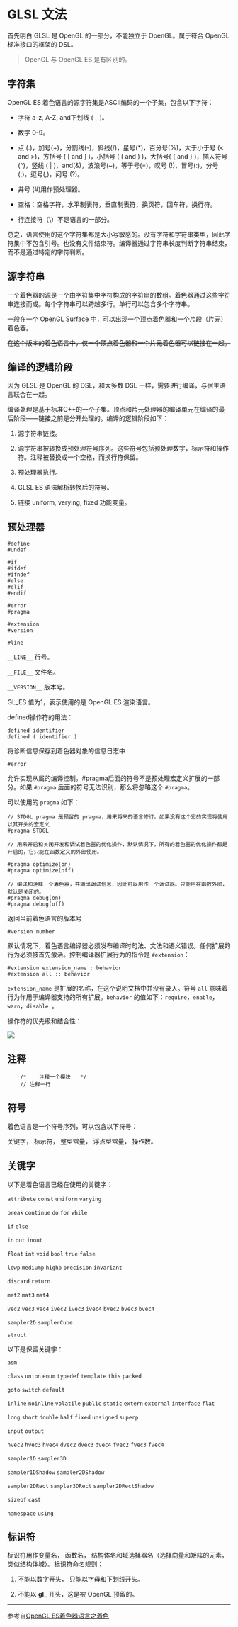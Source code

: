 # GLSL 文法

首先明白 GLSL 是 OpenGL 的一部分，不能独立于 OpenGL。属于符合 OpenGL 标准接口的框架的 DSL。

> OpenGL 与 OpenGL ES 是有区别的。

## 字符集

OpenGL ES 着色语言的源字符集是ASCII编码的一个子集，包含以下字符：

- 字符 a-z, A-Z, and下划线 ( _ )。

- 数字 0-9。

- 点 (.)，加号(+)，分割线(-)，斜线(/)，星号(*)，百分号(%)，大于小于号 (< and >)，方括号 ( [ and ] )，小括号 ( ( and ) )，大括号( { and } )，插入符号(^)，竖线 ( | )，and(&)，波浪号(~)，等于号(=)，叹号 (!)，冒号(:)，分号(;)，逗号(,)，问号 (?)。

- 井号 (#)用作预处理器。

- 空格：空格字符，水平制表符，垂直制表符，换页符，回车符，换行符。

- 行连接符（\）不是语言的一部分。

总之，语言使用的这个字符集都是大小写敏感的。没有字符和字符串类型，因此字符集中不包含引号。也没有文件结束符。编译器通过字符串长度判断字符串结束，而不是通过特定的字符判断。

## 源字符串

一个着色器的源是一个由字符集中字符构成的字符串的数组。着色器通过这些字符串连接而成。每个字符串可以跨越多行。单行可以包含多个字符串。

一般在一个 OpenGL Surface 中，可以出现一个顶点着色器和一个片段（片元）着色器。

~~在这个版本的着色语言中，仅一个顶点着色器和一个片元着色器可以链接在一起。~~


## 编译的逻辑阶段

因为 GLSL 是 OpenGL 的 DSL，和大多数 DSL 一样，需要进行编译，与宿主语言联合在一起。

编译处理是基于标准C++的一个子集。顶点和片元处理器的编译单元在编译的最后阶段——链接之前是分开处理的。编译的逻辑阶段如下：

1. 源字符串链接。

2. 源字符串被转换成预处理符号序列。这些符号包括预处理数字，标示符和操作符。注释被替换成一个空格，而换行符保留。

3. 预处理器执行。

4. GLSL ES 语法解析转换后的符号。

5. 链接 uniform, verying, fixed 功能变量。

## 预处理器

```
#define
#undef 

#if
#ifdef
#ifndef 
#else
#elif
#endif

#error
#pragma 

#extension 
#version

#line 
```

`__LINE__` 行号。

`__FILE__` 文件名。

`__VERSION__` 版本号。

GL_ES 值为1，表示使用的是 OpenGL ES 渲染语言。

defined操作符的用法：

```
defined identifier
defined ( identifier )
```
将诊断信息保存到着色器对象的信息日志中

```
#error                
```

允许实现从属的编译控制。#pragma后面的符号不是预处理宏定义扩展的一部分。如果 `#pragma` 后面的符号无法识别，那么将忽略这个 `#pragma`。

可以使用的 `pragma` 如下：

```
// STDGL pragma 是预留的 pragma，用来将来的语言修订。如果没有这个宏的实现将使用以其开头的宏定义
#pragma STDGL        

// 用来开启和关闭开发和调试着色器的优化操作，默认情况下，所有的着色器的优化操作都是开启的，它只能在函数定义的外部使用。

#pragma optimize(on)
#pragma optimize(off)          

// 编译和注释一个着色器，并输出调试信息，因此可以用作一个调试器。只能用在函数外部，默认是关闭的。
#pragma debug(on)
#pragma debug(off)              
```

返回当前着色语言的版本号

```
#version number
```

默认情况下，着色语言编译器必须发布编译时句法、文法和语义错误。任何扩展的行为必须被首先激活。控制编译器扩展行为的指令是 `#extension`：

```
#extension extension_name : behavior
#extension all :: behavior
```

`extension_name` 是扩展的名称，在这个说明文档中并没有录入。符号 `all` 意味着行为作用于编译器支持的所有扩展。`behavior` 的值如下：`require`，`enable`，`warn`，`disable `。

操作符的优先级和结合性：

![](images/1344479954_8656.png)

## 注释

```
    /*    注释一个模块   */
    // 注释一行
```

## 符号

着色语言是一个符号序列，可以包含以下符号：

关键字， 标示符， 整型常量， 浮点型常量， 操作数。

## 关键字

以下是着色语言已经在使用的关键字：     
                        
`attribute` `const` `uniform` `varying` 

`break` `continue` `do` `for` `while`

`if` `else`

`in` `out` `inout`

`float` `int` `void` `bool` `true` `false`

`lowp` `mediump` `highp` `precision` `invariant`

`discard` `return`

`mat2` `mat3` `mat4`

`vec2` `vec3` `vec4` `ivec2` `ivec3` `ivec4` `bvec2` `bvec3` `bvec4`

`sampler2D` `samplerCube`

`struct`

以下是保留关键字：

`asm`

`class` `union` `enum` `typedef` `template` `this` `packed`

`goto` `switch` `default`

`inline` `noinline` `volatile` `public` `static` `extern` `external` `interface` `flat`

`long` `short` `double` `half` `fixed` `unsigned` `superp`

`input` `output`

`hvec2` `hvec3` `hvec4` `dvec2` `dvec3` `dvec4` `fvec2` `fvec3` `fvec4`

`sampler1D` `sampler3D`

`sampler1DShadow` `sampler2DShadow`

`sampler2DRect` `sampler3DRect` `sampler2DRectShadow`

`sizeof` `cast`

`namespace` `using`

## 标识符

标识符用作变量名， 函数名， 结构体名和域选择器名（选择向量和矩阵的元素，类似结构体域）。标识符命名规则：

1. 不能以数字开头， 只能以字母和下划线开头。

2. 不能以 **gl_** 开头，这是被 OpenGL 预留的。

---

参考自[OpenGL ES着色器语言之着色](http://blog.csdn.net/hgl868/article/details/7846238)

